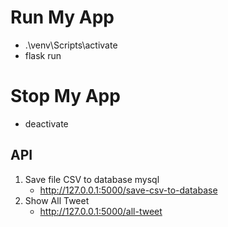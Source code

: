 # Run My App
- .\venv\Scripts\activate
- flask run
# Stop My App
- deactivate
## API
1. Save file CSV to database mysql
   - http://127.0.0.1:5000/save-csv-to-database
3. Show All Tweet
   - http://127.0.0.1:5000/all-tweet
